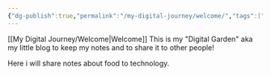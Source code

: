 ```yaml
---
{"dg-publish":true,"permalink":"/my-digital-journey/welcome/","tags":["gardenEntry"]}
---
```


[[My Digital Journey/Welcome\|Welcome]]
This is my "Digital Garden" aka my little blog to keep my notes and to share it to other people!

Here i will share notes about food to technology.

